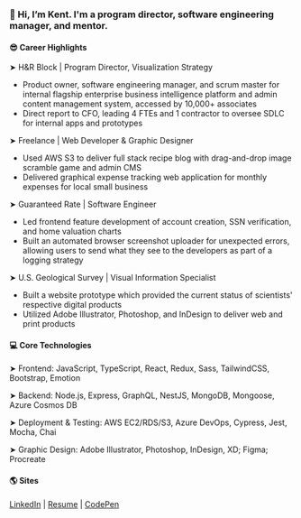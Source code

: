 ### **👋 Hi, I’m Kent. I'm a program director, software engineering manager, and mentor.**

#### 😎 Career Highlights

➤ H&R Block | Program Director, Visualization Strategy

- Product owner, software engineering manager, and scrum master for internal flagship enterprise business intelligence platform and admin content management system, accessed by 10,000+ associates
- Direct report to CFO, leading 4 FTEs and 1 contractor to oversee SDLC for internal apps and prototypes 

➤ Freelance | Web Developer & Graphic Designer

- Used AWS S3 to deliver full stack recipe blog with drag-and-drop image scramble game and admin CMS
- Delivered graphical expense tracking web application for monthly expenses for local small business

➤ Guaranteed Rate | Software Engineer

- Led frontend feature development of account creation, SSN verification, and home valuation charts
- Built an automated browser screenshot uploader for unexpected errors, allowing users to send what they see to the developers as part of a logging strategy

➤ U.S. Geological Survey | Visual Information Specialist

- Built a website prototype which provided the current status of scientists' respective digital products
- Utilized Adobe Illustrator, Photoshop, and InDesign to deliver web and print products

#### 💻 Core Technologies

➤ Frontend: JavaScript, TypeScript, React, Redux, Sass, TailwindCSS, Bootstrap, Emotion

➤ Backend: Node.js, Express, GraphQL, NestJS, MongoDB, Mongoose, Azure Cosmos DB

➤ Deployment & Testing: AWS EC2/RDS/S3, Azure DevOps, Cypress, Jest, Mocha, Chai

➤ Graphic Design: Adobe Illustrator, Photoshop, InDesign, XD; Figma; Procreate

#### 🌎 Sites

[LinkedIn](https://www.linkedin.com/in/theartofwarren/) | [Resume](https://www.kentwarren.dev) | [CodePen](https://codepen.io/kentagon)
